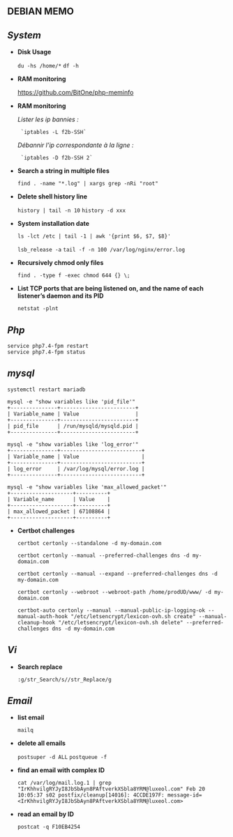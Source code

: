 ## DEBIAN MEMO

## *System*

 - **Disk Usage**

	`du -hs /home/*`
	`df -h`

 - **RAM monitoring**

	https://github.com/BitOne/php-meminfo

 - **RAM monitoring**

 	*Lister les ip bannies :*

		`iptables -L f2b-SSH`
	
 	*Débannir l’ip correspondante à la ligne :*

		`iptables -D f2b-SSH 2`

 - **Search a string in multiple files**

	`find . -name "*.log" | xargs grep -nRi "root"`
	
 - **Delete shell history line**

	`history | tail -n 10`
	`history -d xxx`

 - **System installation date**

	`ls -lct /etc | tail -1 | awk '{print $6, $7, $8}'`

	`lsb_release -a`
	`tail -f -n 100 /var/log/nginx/error.log`
 
 - **Recursively chmod only files**

	`find . -type f -exec chmod 644 {} \;`
	
 - **List TCP ports that are being listened on, and the name of each listener’s daemon and its PID**

	`netstat -plnt`

## *Php*

	service php7.4-fpm restart
	service php7.4-fpm status

## *mysql*

	systemctl restart mariadb
	
	mysql -e "show variables like 'pid_file'"
	+---------------+------------------------+
	| Variable_name | Value                  |
	+---------------+------------------------+
	| pid_file      | /run/mysqld/mysqld.pid |
	+---------------+------------------------+
	
	mysql -e "show variables like 'log_error'"
	+---------------+--------------------------+
	| Variable_name | Value                    |
	+---------------+--------------------------+
	| log_error     | /var/log/mysql/error.log |
	+---------------+--------------------------+
	
	mysql -e "show variables like 'max_allowed_packet'"
	+--------------------+----------+
	| Variable_name      | Value    |
	+--------------------+----------+
	| max_allowed_packet | 67108864 |
	+--------------------+----------+

 - **Certbot challenges**

	`certbot certonly --standalone -d my-domain.com`

	`certbot certonly --manual --preferred-challenges dns -d my-domain.com`

	`certbot certonly --manual --expand --preferred-challenges dns -d my-domain.com`

	`certbot certonly --webroot --webroot-path /home/prodUD/www/ -d my-domain.com`

	`certbot-auto certonly --manual --manual-public-ip-logging-ok --manual-auth-hook "/etc/letsencrypt/lexicon-ovh.sh create" --manual-cleanup-hook "/etc/letsencrypt/lexicon-ovh.sh delete" --preferred-challenges dns -d my-domain.com`

## *Vi*
 - **Search replace**

	`:g/str_Search/s//str_Replace/g`

## *Email*
 - **list email**
	
	`mailq`

 - **delete all emails**
	
	`postsuper -d ALL`
	`postqueue -f`
	
 - **find an email with complex ID**

	`cat /var/log/mail.log.1 | grep "IrKhhvilgRYJyI8JbSbAyn8PAftverkXSbla8YRM@luxeol.com"
	Feb 20 10:05:37 s02 postfix/cleanup[14016]: 4CCDE197F: message-id=<IrKhhvilgRYJyI8JbSbAyn8PAftverkXSbla8YRM@luxeol.com>`
 
 - **read an email by ID**

	`postcat -q F10EB4254`


